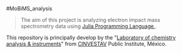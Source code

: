 #MoBiMS_analysis
>The aim of this project is analyzing electron impact mass spectrometry data using [Julia Programming Language ](http://julialang.org. "Julia Programming Language ").

This repository is principally develop by the "[Laboratory of chemistry analysis & instruments](http://www.ira.cinvestav.mx/Investigaci%C3%B3n/Biotecnolog%C3%ADayBioqu%C3%ADmica/ProfesoresInvestigadores/DrRobertWinkler/tabid/626/language/es-MX/Default.aspx "Laboratory of chemistry analysis & instruments")" from [CINVESTAV](http://www.ira.cinvestav.mx/ "CINVESTAV") Public Institute, México. 